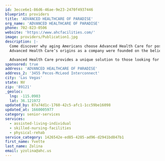 ```yaml
---
id: 3ecce6e1-86d6-46ae-9e23-2470f4937446
blueprint: providers
title: 'ADVANCED HEALTHCARE OF PARADISE'
org_name: 'ADVANCED HEALTHCARE OF PARADISE'
phone: 702-823-0506
website: 'https://www.ahcfacilities.com/'
image: providers/Publication1.jpg
description: |-
  Come discover why aging Americans choose Advanced Health Care for post acute care. Our dedication to clinical and rehabilitative excellence is based on a commitment to meeting the goals and objectives of every patient, physician and hospital in the health care continuum.
  Advanced Health Care’s origins as a company were founded on the belief that a facility exclusively designed and dedicated to providing short-term rehabilitative services would set new standards of excellence in the post acute care industry.

  Advanced Health Care provides a unique solution to those looking for an alternative to a nursing home. The professionals at our state-of-the-art facilities specialize in short term nursing and rehabilitation after your hospital stay and before returning home. We offer private suites, twenty-four hour nursing care, inpatient and outpatient rehabilitation services, and a fine dining experience in a luxurious atmosphere.
sponsored: true
address: 'ADVANCED HEALTHCARE OF PARADISE'
address_2: '3455 Pecos-McLeod Interconnect'
city: 'Las Vegas'
state: NV
zip: '89121'
_geoloc:
  lng: -115.0903
  lat: 36.121972
updated_by: 87a74d1c-1760-42c5-afc1-1cc59be16098
updated_at: 1660005977
category: senior-services
services:
  - assisted-living-individual
  - skilled-nursing-facilities
  - physical-rehab
service_category: 1426542e-ed85-4285-ad96-d2941bd847b1
first_name: Yvette
last_name: Zolina
email: yzolina@ahc.us
---
```

